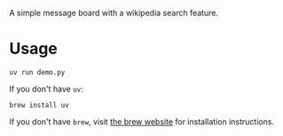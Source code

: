 A simple message board with a wikipedia search feature.

# Usage

```
uv run demo.py
```

If you don't have `uv`:

```
brew install uv
```

If you don't have `brew`, visit [the brew website](https://brew.sh/) for installation instructions.